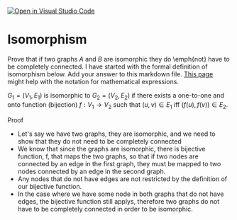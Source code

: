 [![Open in Visual Studio Code](https://classroom.github.com/assets/open-in-vscode-718a45dd9cf7e7f842a935f5ebbe5719a5e09af4491e668f4dbf3b35d5cca122.svg)](https://classroom.github.com/online_ide?assignment_repo_id=12380726&assignment_repo_type=AssignmentRepo)
# Isomorphism

Prove that if two graphs $A$ and $B$ are isomorphic they do \emph{not} have to
be completely connected. I have started with the formal definition of
isomorphism below. Add your answer to this markdown file. [This
page](https://docs.github.com/en/get-started/writing-on-github/working-with-advanced-formatting/writing-mathematical-expressions)
might help with the notation for mathematical expressions.

$G_1=(V_1 , E_1)$ is isomorphic to $G_2 = (V_2, E_2)$ if there exists a
one-to-one and onto function (bijection) $f: V_1 \rightarrow V_2$ such that $(u,v)
\in E_1$ iff $(f(u),f(v)) \in E_2$.

Proof

- Let's say we have two graphs, they are isomorphic, and we need to show that they do not need to be completely connected  
- We know that since the graphs are isomorphic, there is bijective function, f, that maps the two graphs, so that if two nodes are connected by an edge in the first graph, they must be mapped to two nodes connected by an edge in the second graph.  
- Any nodes that do not have edges are not restricted by the definition of our bijective function.
- In the case where we have some node in both graphs that do not have edges, the bijective function still applys, therefore two graphs do not have to be completely connected in order to be isomorphic.  


